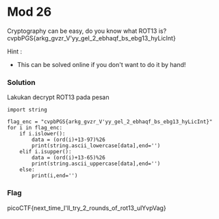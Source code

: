 <h1>Mod 26</h1>
<p>Cryptography can be easy, do you know what ROT13 is? cvpbPGS{arkg_gvzr_V'yy_gel_2_ebhaqf_bs_ebg13_hyLicInt}</p>
<p>Hint :</p>
<ul><li>This can be solved online if you don't want to do it by hand!</li></ul>
<h3>Solution</h3>
<p>Lakukan decrypt ROT13 pada pesan</p>

```python3
import string

flag_enc = "cvpbPGS{arkg_gvzr_V'yy_gel_2_ebhaqf_bs_ebg13_hyLicInt}"
for i in flag_enc:
    if i.islower():
        data = (ord(i)+13-97)%26
        print(string.ascii_lowercase[data],end='')
    elif i.isupper():
        data = (ord(i)+13-65)%26
        print(string.ascii_uppercase[data],end='')
    else:
        print(i,end='')
```

<h3>Flag</h3>
<p>picoCTF{next_time_I'll_try_2_rounds_of_rot13_ulYvpVag}</p>
